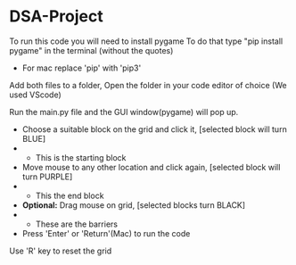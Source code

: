 # DSA-Project

To run this code you will need to install pygame
To do that type "pip install pygame" in the terminal (without the quotes)
* For mac replace 'pip' with 'pip3'

Add both files to a folder,
Open the folder in your code editor of choice (We used VScode)

Run the main.py file and the GUI window(pygame) will pop up.
- Choose a suitable block on the grid and click it, [selected block will turn BLUE]
- - This is the starting block
- Move mouse to any other location and click again, [selected block will turn PURPLE]
- - This the end block
- **Optional:** Drag mouse on grid, [selected blocks turn BLACK]
- - These are the barriers 
- Press 'Enter' or 'Return'(Mac) to run the code

Use 'R' key to reset the grid 
